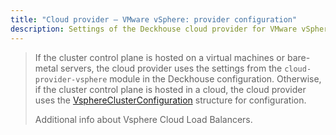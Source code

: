```yaml
---
title: "Cloud provider — VMware vSphere: provider configuration"
description: Settings of the Deckhouse cloud provider for VMware vSphere.
---
```


> If the cluster control plane is hosted on a virtual machines or bare-metal servers, the cloud provider uses the settings from the `cloud-provider-vsphere` module in the Deckhouse configuration. Otherwise, if the cluster control plane is hosted in a cloud, the cloud provider uses the [VsphereClusterConfiguration](#vsphereclusterconfiguration) structure for configuration.
>
> Additional info about Vsphere Cloud Load Balancers.

<!-- SCHEMA -->

